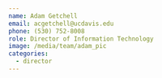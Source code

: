 ```yaml
---
name: Adam Getchell
email: acgetchell@ucdavis.edu
phone: (530) 752-8008
role: Director of Information Technology
image: /media/team/adam_pic
categories:
  - director
---
```

